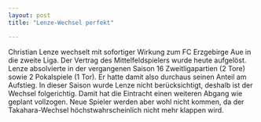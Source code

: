 ```yaml
---
layout: post
title: "Lenze-Wechsel perfekt"

---
```


Christian Lenze wechselt mit sofortiger Wirkung zum FC Erzgebirge Aue in die zweite Liga. Der Vertrag des Mittelfeldspielers wurde heute aufgelöst. Lenze absolvierte in der vergangenen Saison 16 Zweitligapartien (2 Tore) sowie 2 Pokalspiele (1 Tor). Er hatte damit also durchaus seinen Anteil am Aufstieg. In dieser Saison wurde Lenze nicht berücksichtigt, deshalb ist der Wechsel folgerichtig. Damit hat die Eintracht einen weiteren Abgang wie geplant vollzogen. Neue Spieler werden aber wohl nicht kommen, da der Takahara-Wechsel höchstwahrscheinlich nicht mehr klappen wird.


